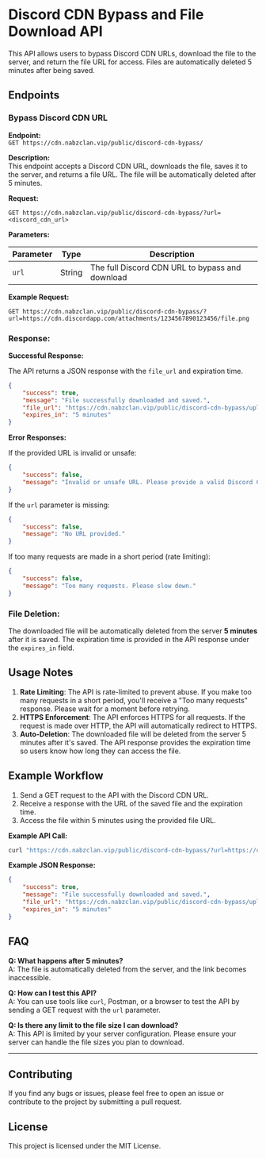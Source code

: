 
# Discord CDN Bypass and File Download API

This API allows users to bypass Discord CDN URLs, download the file to the server, and return the file URL for access. Files are automatically deleted 5 minutes after being saved.

## Endpoints

### Bypass Discord CDN URL
**Endpoint:**  
`GET https://cdn.nabzclan.vip/public/discord-cdn-bypass/`

**Description:**  
This endpoint accepts a Discord CDN URL, downloads the file, saves it to the server, and returns a file URL. The file will be automatically deleted after 5 minutes.

**Request:**

```http
GET https://cdn.nabzclan.vip/public/discord-cdn-bypass/?url=<discord_cdn_url>
```

**Parameters:**

| Parameter | Type   | Description                                     |
|-----------|--------|-------------------------------------------------|
| `url`     | String | The full Discord CDN URL to bypass and download |

**Example Request:**

```http
GET https://cdn.nabzclan.vip/public/discord-cdn-bypass/?url=https://cdn.discordapp.com/attachments/1234567890123456/file.png
```

### Response:

**Successful Response:**

The API returns a JSON response with the `file_url` and expiration time.

```json
{
    "success": true,
    "message": "File successfully downloaded and saved.",
    "file_url": "https://cdn.nabzclan.vip/public/discord-cdn-bypass/uploads/unique_folder/file.png",
    "expires_in": "5 minutes"
}
```

**Error Responses:**

If the provided URL is invalid or unsafe:

```json
{
    "success": false,
    "message": "Invalid or unsafe URL. Please provide a valid Discord CDN link."
}
```

If the `url` parameter is missing:

```json
{
    "success": false,
    "message": "No URL provided."
}
```

If too many requests are made in a short period (rate limiting):

```json
{
    "success": false,
    "message": "Too many requests. Please slow down."
}
```

### File Deletion:

The downloaded file will be automatically deleted from the server **5 minutes** after it is saved. The expiration time is provided in the API response under the `expires_in` field.

## Usage Notes

1. **Rate Limiting**: The API is rate-limited to prevent abuse. If you make too many requests in a short period, you'll receive a "Too many requests" response. Please wait for a moment before retrying.
2. **HTTPS Enforcement**: The API enforces HTTPS for all requests. If the request is made over HTTP, the API will automatically redirect to HTTPS.
3. **Auto-Deletion**: The downloaded file will be deleted from the server 5 minutes after it's saved. The API response provides the expiration time so users know how long they can access the file.

## Example Workflow

1. Send a GET request to the API with the Discord CDN URL.
2. Receive a response with the URL of the saved file and the expiration time.
3. Access the file within 5 minutes using the provided file URL.

**Example API Call:**

```bash
curl "https://cdn.nabzclan.vip/public/discord-cdn-bypass/?url=https://cdn.discordapp.com/attachments/1234567890123456/file.png"
```

**Example JSON Response:**

```json
{
    "success": true,
    "message": "File successfully downloaded and saved.",
    "file_url": "https://cdn.nabzclan.vip/public/discord-cdn-bypass/uploads/unique_folder/file.png",
    "expires_in": "5 minutes"
}
```

## FAQ

**Q: What happens after 5 minutes?**  
A: The file is automatically deleted from the server, and the link becomes inaccessible.

**Q: How can I test this API?**  
A: You can use tools like `curl`, Postman, or a browser to test the API by sending a GET request with the `url` parameter.

**Q: Is there any limit to the file size I can download?**  
A: This API is limited by your server configuration. Please ensure your server can handle the file sizes you plan to download.

---

## Contributing

If you find any bugs or issues, please feel free to open an issue or contribute to the project by submitting a pull request.

## License

This project is licensed under the MIT License.

